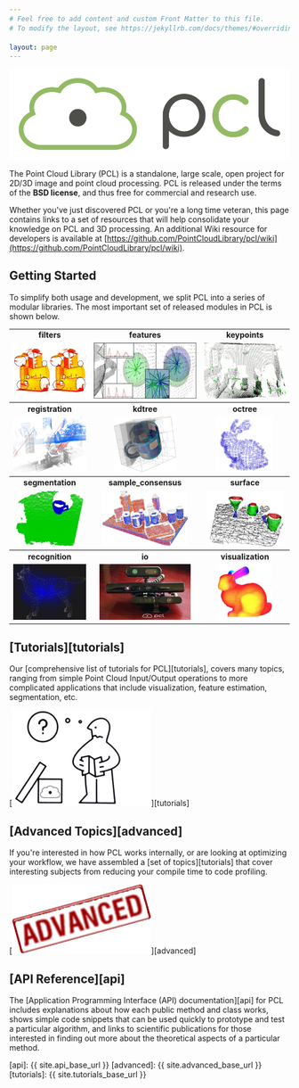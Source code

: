 ```yaml
---
# Feel free to add content and custom Front Matter to this file.
# To modify the layout, see https://jekyllrb.com/docs/themes/#overriding-theme-defaults

layout: page
---
```


![pcl-logo](/assets/images/logo.png)

The Point Cloud Library (PCL) is a standalone, large scale, open project for 2D/3D image and point cloud processing. PCL is released under the terms of the **BSD license**, and thus free for commercial and research use.

Whether you've just discovered PCL or you're a long time veteran, this page contains links to a set of resources that will help consolidate your knowledge on PCL and 3D processing. An additional Wiki resource for developers is available at [https://github.com/PointCloudLibrary/pcl/wiki](https://github.com/PointCloudLibrary/pcl/wiki).

Getting Started
----------------

To simplify both usage and development, we split PCL into a series of modular libraries. The most important set of released modules in PCL is shown below.
<table align="center">
<tr align="center"><td><b>filters</b></td><td><b>features</b></td><td><b>keypoints</b></td></tr>
<tr align="center">
<td style="border-bottom: 2px solid rgb(128,128,128);"><a href="{{ site.api_base_url }}/group__filters.html"><img height="100" src="/assets/images/overview/filters_small.png" /></a></td>
<td style="border-bottom: 2px solid rgb(128,128,128);"><a href="{{ site.api_base_url }}/group__features.html"><img height="100" src="/assets/images/overview/features_small.png" /></a></td>
<td style="border-bottom: 2px solid rgb(128,128,128);"><a href="{{ site.api_base_url }}/group__keypoints.html"><img height="100" src="/assets/images/overview/keypoints_small.png" /></a></td>
</tr>
<tr align="center"><td><b>registration</b></td><td><b>kdtree</b></td><td><b>octree</b></td></tr>
<tr align="center">
<td style="border-bottom: 2px solid rgb(128,128,128);"><a href="{{ site.api_base_url }}/group__registration.html"><img height="100" src="/assets/images/overview/registration_small.png" /></a></td>
<td style="border-bottom: 2px solid rgb(128,128,128);"><a href="{{ site.api_base_url }}/group__kdtree.html"><img height="100" src="/assets/images/overview/kdtree_small.png" /></a></td>
<td style="border-bottom: 2px solid rgb(128,128,128);"><a href="{{ site.api_base_url }}/group__octree.html"><img height="100" src="/assets/images/overview/octree_small.png" /></a></td>
</tr>
<tr align="center"><td><b>segmentation</b></td><td><b>sample_consensus</b></td><td><b>surface</b></td></tr>
<tr align="center">
	<td style="border-bottom: 2px solid rgb(128,128,128);"><a href="{{ site.api_base_url }}/group__segmentation.html"><img height="100" src="/assets/images/overview/segmentation_small.png" /></a></td>
	<td style="border-bottom: 2px solid rgb(128,128,128);"><a href="{{ site.api_base_url }}/group__sample__consensus.html"><img height="100" src="/assets/images/overview/sample_consensus_small.png" /></a></td>
	<td style="border-bottom: 2px solid rgb(128,128,128);"><a href="{{ site.api_base_url }}/group__surface.html"><img height="100" src="/assets/images/overview/surface_small.png" /></a></td>
</tr>
<tr align="center"><td><b>recognition</b></td><td><b>io</b></td><td><b>visualization</b></td></tr>
<tr align="center">
<td><a href="{{ site.api_base_url }}/group__recognition.html"><img height="100" src="/assets/images/overview/recognition_small.png" /></a></td>
<td><a href="{{ site.api_base_url }}/group__io.html"><img height="100" src="/assets/images/overview/io_small.jpg" /></a></td>
<td><a href="{{ site.api_base_url }}/group__visualization.html"><img height="100" src="/assets/images/overview/visualization_small.png" /></a></td>
</tr>
</table>


[Tutorials][tutorials]
----------------
Our [comprehensive list of tutorials for PCL][tutorials], covers many topics, ranging from simple Point Cloud Input/Output operations to more complicated applications that include visualization, feature estimation, segmentation, etc. 

[![tutorials](/assets/images/tutorials.png)][tutorials]


[Advanced Topics][advanced]
----------------

If you're interested in how PCL works internally, or are looking at optimizing your workflow, we have assembled a [set of topics][tutorials] that cover interesting subjects from reducing your compile time to code profiling.

[![advanced](/assets/images/advanced.png)][advanced]


[API Reference][api]
----------------

The [Application Programming Interface (API) documentation][api] for PCL includes explanations about how each public method and class works, shows simple code snippets that can be used quickly to prototype and test a particular algorithm, and links to scientific publications for those interested in finding out more about the theoretical aspects of a particular method. 

[api]: {{ site.api_base_url }}
[advanced]: {{ site.advanced_base_url }}
[tutorials]: {{ site.tutorials_base_url }}